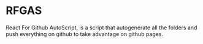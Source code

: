 # RFGAS
React For Github AutoScript, is a script that autogenerate all the folders and push everything on github to take advantage on github pages. 
